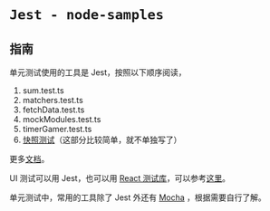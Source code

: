 # `Jest - node-samples`

## 指南

单元测试使用的工具是 Jest，按照以下顺序阅读，

1. sum.test.ts
2. matchers.test.ts
3. fetchData.test.ts
4. mockModules.test.ts
5. timerGamer.test.ts
6. [快照测试](https://jestjs.io/zh-Hans/docs/snapshot-testing)（这部分比较简单，就不单独写了）

更多[文档](https://jestjs.io/zh-Hans/docs/getting-started)。

UI 测试可以用 Jest，也可以用 [React 测试库](https://testing-library.com/react)，可以参考[这里](https://zh-hans.reactjs.org/docs/testing.html)。

单元测试中，常用的工具除了 Jest 外还有 [Mocha](https://mochajs.org/) ，根据需要自行了解。
